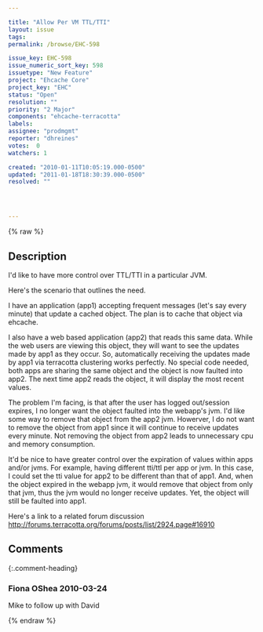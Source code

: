 ```yaml
---

title: "Allow Per VM TTL/TTI"
layout: issue
tags: 
permalink: /browse/EHC-598

issue_key: EHC-598
issue_numeric_sort_key: 598
issuetype: "New Feature"
project: "Ehcache Core"
project_key: "EHC"
status: "Open"
resolution: ""
priority: "2 Major"
components: "ehcache-terracotta"
labels: 
assignee: "prodmgmt"
reporter: "dhreines"
votes:  0
watchers: 1

created: "2010-01-11T10:05:19.000-0500"
updated: "2011-01-18T18:30:39.000-0500"
resolved: ""




---
```


{% raw %}

## Description

<div markdown="1" class="description">

I'd like to have more control over TTL/TTI in a particular JVM.  

Here's the scenario that outlines the need. 

I have an application (app1) accepting frequent messages (let's say every minute) that update a cached object. The plan is to cache that object via ehcache. 

I also have a web based application (app2) that reads this same data. While the web users are viewing this object, they will want to see the updates made by app1 as they occur. So, automatically receiving the updates made by app1 via terracotta clustering works perfectly. No special code needed, both apps are sharing the same object and the object is now faulted into app2. The next time app2 reads the object, it will display the most recent values. 

The problem I'm facing, is that after the user has logged out/session expires, I no longer want the object faulted into the webapp's jvm. I'd like some way to remove that object from the app2 jvm. Howerver, I do not want to remove the object from app1 since it will continue to receive updates every minute. Not removing the object from app2 leads to unnecessary cpu and memory consumption. 

It'd be nice to have greater control over the expiration of values within apps and/or jvms. For example, having different tti/ttl per app or jvm. In this case, I could set the tti value for app2 to be different than that of app1. And, when the object expired in the webapp jvm, it would remove that object from only that jvm, thus the jvm would no longer receive updates. Yet, the object will still be faulted into app1. 

Here's a link to a related forum discussion http://forums.terracotta.org/forums/posts/list/2924.page#16910



</div>

## Comments


{:.comment-heading}
### **Fiona OShea** <span class="date">2010-03-24</span>

<div markdown="1" class="comment">

Mike to follow up with David

</div>



{% endraw %}
